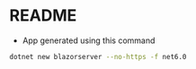 # README

+ App generated using this command
```bash
dotnet new blazorserver --no-https -f net6.0  
```

